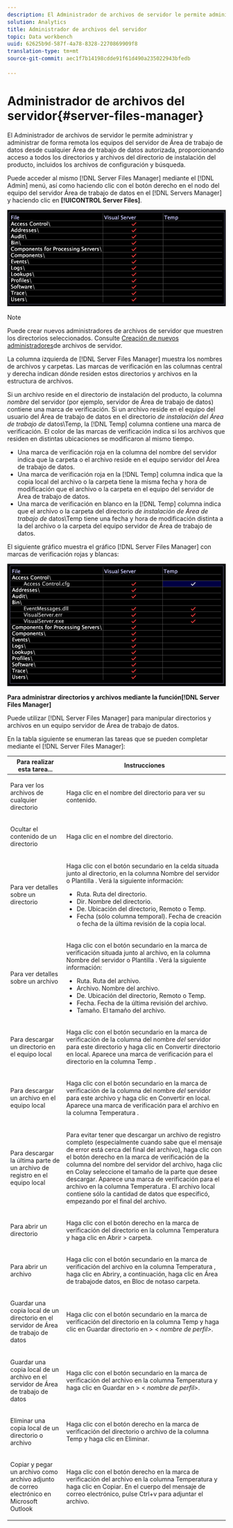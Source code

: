 ```yaml
---
description: El Administrador de archivos de servidor le permite administrar y administrar de forma remota los equipos del servidor de Área de trabajo de datos desde cualquier Área de trabajo de datos autorizada, proporcionando acceso a todos los directorios y archivos del directorio de instalación del producto, incluidos los archivos de configuración y búsqueda.
solution: Analytics
title: Administrador de archivos del servidor
topic: Data workbench
uuid: 62625b9d-587f-4a78-8328-2270869909f8
translation-type: tm+mt
source-git-commit: aec1f7b14198cdde91f61d490a235022943bfedb

---
```



# Administrador de archivos del servidor{#server-files-manager}

El Administrador de archivos de servidor le permite administrar y administrar de forma remota los equipos del servidor de Área de trabajo de datos desde cualquier Área de trabajo de datos autorizada, proporcionando acceso a todos los directorios y archivos del directorio de instalación del producto, incluidos los archivos de configuración y búsqueda.

Puede acceder al mismo [!DNL Server Files Manager] mediante el [!DNL Admin] menú, así como haciendo clic con el botón derecho en el nodo del equipo del servidor Área de trabajo de datos en el [!DNL Servers Manager] y haciendo clic en **[!UICONTROL Server Files]**.

![](assets/vis_FileManager.png)

>[!NOTE]
>
>Puede crear nuevos administradores de archivos de servidor que muestren los directorios seleccionados. Consulte [Creación de nuevos administradores](../../../home/c-get-started/c-intf-anlys-ftrs/c-cstm-prof-files-mgrs/c-new-svr-files-mgrs.md#concept-6e8f63273109443699a8f61b1a2ea816)de archivos de servidor.

La columna izquierda de [!DNL Server Files Manager] muestra los nombres de archivos y carpetas. Las marcas de verificación en las columnas central y derecha indican dónde residen estos directorios y archivos en la estructura de archivos.

Si un archivo reside en el directorio de instalación del producto, la columna *nombre* del servidor (por ejemplo, servidor de Área de trabajo de datos) contiene una marca de verificación. Si un archivo reside en el equipo del usuario del Área de trabajo de datos en el directorio *de instalación del Área de trabajo de* datos\Temp, la [!DNL Temp] columna contiene una marca de verificación. El color de las marcas de verificación indica si los archivos que residen en distintas ubicaciones se modificaron al mismo tiempo.

* Una marca de verificación roja en la columna del nombre del servidor indica que la carpeta o el archivo reside en el equipo servidor del Área de trabajo de datos.
* Una marca de verificación roja en la [!DNL Temp] columna indica que la copia local del archivo o la carpeta tiene la misma fecha y hora de modificación que el archivo o la carpeta en el equipo del servidor de Área de trabajo de datos.
* Una marca de verificación en blanco en la [!DNL Temp] columna indica que el archivo o la carpeta del directorio *de instalación de Área de trabajo de* datos\Temp tiene una fecha y hora de modificación distinta a la del archivo o la carpeta del equipo servidor de Área de trabajo de datos.

El siguiente gráfico muestra el gráfico [!DNL Server Files Manager] con marcas de verificación rojas y blancas:

![](assets/vis_FileManager_RedWhiteChecks.png)

**Para administrar directorios y archivos mediante la función[!DNL Server Files Manager]**

Puede utilizar [!DNL Server Files Manager] para manipular directorios y archivos en un equipo servidor de Área de trabajo de datos.

En la tabla siguiente se enumeran las tareas que se pueden completar mediante el [!DNL Server Files Manager]:

<table id="table_D217AE5A878542EC8B604812A61819C3"> 
 <thead> 
  <tr> 
   <th colname="col1" class="entry"> Para realizar esta tarea... </th> 
   <th colname="col2" class="entry"> Instrucciones </th> 
  </tr> 
 </thead>
 <tbody> 
  <tr> 
   <td colname="col1"> <p>Para ver los archivos de cualquier directorio </p> </td> 
   <td colname="col2"> <p>Haga clic en el nombre del directorio para ver su contenido. </p> </td> 
  </tr> 
  <tr> 
   <td colname="col1"> <p>Ocultar el contenido de un directorio </p> </td> 
   <td colname="col2"> <p>Haga clic en el nombre del directorio. </p> </td> 
  </tr> 
  <tr> 
   <td colname="col1"> <p>Para ver detalles sobre un directorio </p> </td> 
   <td colname="col2"> <p>Haga clic con el botón secundario en la celda situada junto al directorio, en la columna Nombre del servidor o <span class="wintitle"> Plantilla</span> . Verá la siguiente información: </p> 
    <ul id="ul_2DA5C8D0E95F4BCC8F7E25D05F00EB02"> 
     <li id="li_3FDECC14D62543B183C3509C338DF432">Ruta. Ruta del directorio. </li> 
     <li id="li_9CF3989FD9E2427995F070E043FAD02C">Dir. Nombre del directorio. </li> 
     <li id="li_68AAA11907404D0BBF407ECD7CA2E467">De. Ubicación del directorio, Remoto o Temp. </li> 
     <li id="li_CB4AEEC89E424868B758465EC0B701B5">Fecha (sólo columna temporal). Fecha de creación o fecha de la última revisión de la copia local. </li> 
    </ul> </td> 
  </tr> 
  <tr> 
   <td colname="col1"> <p>Para ver detalles sobre un archivo </p> </td> 
   <td colname="col2"> <p>Haga clic con el botón secundario en la marca de verificación situada junto al archivo, en la columna Nombre del servidor o <span class="wintitle"> Plantilla</span> . Verá la siguiente información: </p> <p> 
     <ul id="ul_C4E6CB86D1774D739B5ECF48AF8DB628"> 
      <li id="li_7A6D39CF8C064FDDAB87F8D4E50FA832">Ruta. Ruta del archivo. </li> 
      <li id="li_9C735B6F0A2541F1992B845359C3685A">Archivo. Nombre del archivo. </li> 
      <li id="li_3EB903E4F4C44A6093732C588F0125EF">De. Ubicación del directorio, Remoto o Temp. </li> 
      <li id="li_C1FED4F98F854D5892DBAD9F9E1D47B8">Fecha. Fecha de la última revisión del archivo. </li> 
      <li id="li_7477C727C62F4406BB2026063E41F2AE">Tamaño. El tamaño del archivo. </li> 
     </ul> </p> </td> 
  </tr> 
  <tr> 
   <td colname="col1"> <p>Para descargar un directorio en el equipo local </p> </td> 
   <td colname="col2"> <p>Haga clic con el botón secundario en la marca de verificación de la columna del nombre <i>del</i> servidor para este directorio y haga clic en <span class="uicontrol"> Convertir directorio en local</span>. Aparece una marca de verificación para el directorio en la <span class="wintitle"> columna Temp</span> . </p> </td> 
  </tr> 
  <tr> 
   <td colname="col1"> <p>Para descargar un archivo en el equipo local </p> </td> 
   <td colname="col2"> <p>Haga clic con el botón secundario en la marca de verificación de la columna del nombre <i>del</i> servidor para este archivo y haga clic en <span class="uicontrol"> Convertir en local</span>. Aparece una marca de verificación para el archivo en la columna <span class="wintitle"> Temperatura</span> . </p> </td> 
  </tr> 
  <tr> 
   <td colname="col1"> <p>Para descargar la última parte de un archivo de registro en el equipo local </p> </td> 
   <td colname="col2"> <p>Para evitar tener que descargar un archivo de registro completo (especialmente cuando sabe que el mensaje de error está cerca del final del archivo), haga clic con el botón derecho en la marca de verificación de la columna del nombre del servidor del archivo, haga clic en <span class="uicontrol"> Cola</span>y seleccione el tamaño de la parte que desee descargar. Aparece una marca de verificación para el archivo en la columna <span class="wintitle"> Temperatura</span> . El archivo local contiene sólo la cantidad de datos que especificó, empezando por el final del archivo. </p> </td> 
  </tr> 
  <tr> 
   <td colname="col1"> <p>Para abrir un directorio </p> </td> 
   <td colname="col2"> <p>Haga clic con el botón derecho en la marca de verificación del directorio en la columna <span class="wintitle"> Temperatura</span> y haga clic en <span class="uicontrol"> Abrir</span> &gt; <span class="uicontrol"> carpeta</span>. </p> </td> 
  </tr> 
  <tr> 
   <td colname="col1"> <p>Para abrir un archivo </p> </td> 
   <td colname="col2"> <p>Haga clic con el botón secundario en la marca de verificación del archivo en la columna <span class="wintitle"> Temperatura</span> , haga clic en <span class="uicontrol"> Abrir</span>y, a continuación, haga clic en <span class="uicontrol"> Área de trabajo</span>de datos, <span class="uicontrol"> en Bloc de notas</span>o <span class="uicontrol"> carpeta</span>. </p> </td> 
  </tr> 
  <tr> 
   <td colname="col1"> <p>Guardar una copia local de un directorio en el servidor de Área de trabajo de datos </p> </td> 
   <td colname="col2"> <p>Haga clic con el botón secundario en la marca de verificación del directorio en la columna <span class="wintitle"> Temp</span> y haga clic en <span class="uicontrol"> Guardar directorio en &gt;</span> &lt; <i>nombre<span class="uicontrol"> de perfil&gt;</span></i>. </p> </td> 
  </tr> 
  <tr> 
   <td colname="col1"> <p>Guardar una copia local de un archivo en el servidor de Área de trabajo de datos </p> </td> 
   <td colname="col2"> <p>Haga clic con el botón secundario en la marca de verificación del archivo en la columna <span class="wintitle"> Temperatura</span> y haga clic en <span class="uicontrol"> Guardar en &gt;</span> &lt; <i>nombre<span class="uicontrol"> de perfil&gt;</span></i>. </p> </td> 
  </tr> 
  <tr> 
   <td colname="col1"> <p>Eliminar una copia local de un directorio o archivo </p> </td> 
   <td colname="col2"> <p>Haga clic con el botón derecho en la marca de verificación del directorio o archivo de la columna <span class="wintitle"> Temp</span> y haga clic en <span class="uicontrol"> Eliminar</span>. </p> </td> 
  </tr> 
  <tr> 
   <td colname="col1"> <p>Copiar y pegar un archivo como archivo adjunto de correo electrónico en Microsoft Outlook </p> </td> 
   <td colname="col2"> <p>Haga clic con el botón derecho en la marca de verificación del archivo en la columna <span class="wintitle"> Temperatura</span> y haga clic en <span class="uicontrol"> Copiar</span>. En el cuerpo del mensaje de correo electrónico, pulse Ctrl+v para adjuntar el archivo. </p> </td> 
  </tr> 
 </tbody> 
</table>

